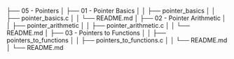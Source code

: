 
├── 05 - Pointers
│   ├── 01 - Pointer Basics
│   │   ├── pointer_basics
│   │   ├── pointer_basics.c
│   │   └── README.md
│   ├── 02 - Pointer Arithmetic
│   │   ├── pointer_arithmetic
│   │   ├── pointer_arithmetic.c
│   │   └── README.md
│   ├── 03 - Pointers to Functions
│   │   ├── pointers_to_functions
│   │   ├── pointers_to_functions.c
│   │   └── README.md
│   └── README.md
